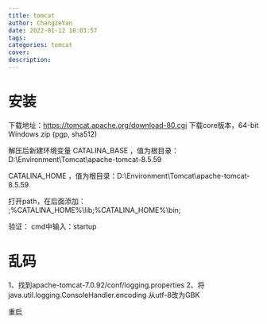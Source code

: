 ```yaml
---
title: tomcat
author: ChangzeYan
date: 2022-01-12 18:03:57
tags:
categories: tomcat
cover:
description:
---
```



# 安装

下载地址：https://tomcat.apache.org/download-80.cgi
下载core版本，64-bit Windows zip (pgp, sha512)

解压后新建环境变量
CATALINA_BASE ，值为根目录：D:\Environment\Tomcat\apache-tomcat-8.5.59

CATALINA_HOME ，值为根目录：D:\Environment\Tomcat\apache-tomcat-8.5.59

打开path，在后面添加：
;%CATALINA_HOME%\lib;%CATALINA_HOME%\bin;

验证：
cmd中输入：startup


# 乱码

1、找到apache-tomcat-7.0.92/conf/logging.properties
2、将java.util.logging.ConsoleHandler.encoding 从utf-8改为GBK

重启